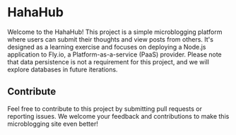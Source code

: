 # HahaHub

Welcome to the HahaHub! This project is a simple microblogging platform where users can submit their thoughts and view posts from others. It's designed as a learning exercise and focuses on deploying a Node.js application to Fly.io, a Platform-as-a-service (PaaS) provider. Please note that data persistence is not a requirement for this project, and we will explore databases in future iterations.

## Contribute
Feel free to contribute to this project by submitting pull requests or reporting issues. We welcome your feedback and contributions to make this microblogging site even better!
